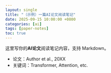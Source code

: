 ```yaml
---
layout: single
title: "（示例）一篇AI论文阅读笔记"
date: 2025-09-15 10:00:00 +0800
categories: [ai]
tags: [paper-notes]
toc: true
---
```


这里写你的**AI论文**阅读笔记内容，支持 Markdown。

- 论文：Author et al., 20XX
- 关键词：Transformer, Attention, etc.
